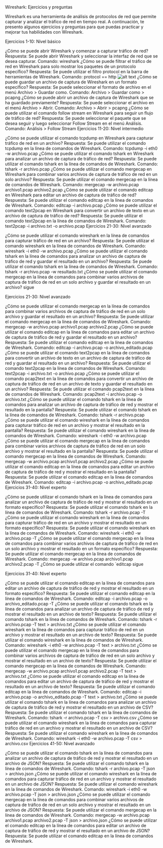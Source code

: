 Wireshark: Ejercicios y preguntas

Wireshark es una herramienta de análisis de protocolos de red que permite capturar y analizar el tráfico de red en tiempo real. A continuación, te presento algunos ejercicios y preguntas para que puedas practicar y mejorar tus habilidades con Wireshark.

Ejercicios 1-10: Nivel básico

¿Cómo se puede abrir Wireshark y comenzar a capturar tráfico de red?
Respuesta: Se puede abrir Wireshark y seleccionar la interfaz de red que se desea capturar.
Comando: wireshark
¿Cómo se puede filtrar el tráfico de red en Wireshark para solo mostrar los paquetes de un protocolo específico?
Respuesta: Se puede utilizar el filtro protocol en la barra de herramientas de Wireshark.
Comando: protocol == http
![alt text](image.png)
¿Cómo se puede guardar un archivo de captura de Wireshark en un formato específico?
Respuesta: Se puede seleccionar el formato de archivo en el menú Archivo > Guardar como.
Comando: Archivo > Guardar como > pcapng
¿Cómo se puede abrir un archivo de captura de Wireshark que se ha guardado previamente?
Respuesta: Se puede seleccionar el archivo en el menú Archivo > Abrir.
Comando: Archivo > Abrir > pcapng
¿Cómo se puede utilizar el comando follow stream en Wireshark para seguir un flujo de tráfico de red?
Respuesta: Se puede seleccionar el paquete que se desea seguir y luego seleccionar Follow Stream en el menú Análisis.
Comando: Análisis > Follow Stream
Ejercicios 11-20: Nivel intermedio

¿Cómo se puede utilizar el comando tcpdump en Wireshark para capturar tráfico de red en un archivo?
Respuesta: Se puede utilizar el comando tcpdump en la línea de comandos de Wireshark.
Comando: tcpdump -i eth0 -w archivo.pcap
¿Cómo se puede utilizar el comando tshark en Wireshark para analizar un archivo de captura de tráfico de red?
Respuesta: Se puede utilizar el comando tshark en la línea de comandos de Wireshark.
Comando: tshark -r archivo.pcap
¿Cómo se puede utilizar el comando mergecap en Wireshark para combinar varios archivos de captura de tráfico de red en un solo archivo?
Respuesta: Se puede utilizar el comando mergecap en la línea de comandos de Wireshark.
Comando: mergecap -w archivo.pcap archivo1.pcap archivo2.pcap
¿Cómo se puede utilizar el comando editcap en Wireshark para editar un archivo de captura de tráfico de red?
Respuesta: Se puede utilizar el comando editcap en la línea de comandos de Wireshark.
Comando: editcap -i archivo.pcap
¿Cómo se puede utilizar el comando text2pcap en Wireshark para convertir un archivo de texto en un archivo de captura de tráfico de red?
Respuesta: Se puede utilizar el comando text2pcap en la línea de comandos de Wireshark.
Comando: text2pcap -i archivo.txt -o archivo.pcap
Ejercicios 21-30: Nivel avanzado

¿Cómo se puede utilizar el comando wireshark en la línea de comandos para capturar tráfico de red en un archivo?
Respuesta: Se puede utilizar el comando wireshark en la línea de comandos de Wireshark.
Comando: wireshark -i eth0 -w archivo.pcap
¿Cómo se puede utilizar el comando tshark en la línea de comandos para analizar un archivo de captura de tráfico de red y guardar el resultado en un archivo?
Respuesta: Se puede utilizar el comando tshark en la línea de comandos de Wireshark.
Comando: tshark -r archivo.pcap -w resultado.txt
¿Cómo se puede utilizar el comando mergecap en la línea de comandos para combinar varios archivos de captura de tráfico de red en un solo archivo y guardar el resultado en un archivo?
sigue

Ejercicios 21-30: Nivel avanzado

¿Cómo se puede utilizar el comando mergecap en la línea de comandos para combinar varios archivos de captura de tráfico de red en un solo archivo y guardar el resultado en un archivo?
Respuesta: Se puede utilizar el comando mergecap en la línea de comandos de Wireshark.
Comando: mergecap -w archivo.pcap archivo1.pcap archivo2.pcap
¿Cómo se puede utilizar el comando editcap en la línea de comandos para editar un archivo de captura de tráfico de red y guardar el resultado en un archivo?
Respuesta: Se puede utilizar el comando editcap en la línea de comandos de Wireshark.
Comando: editcap -i archivo.pcap -o archivo_editado.pcap
¿Cómo se puede utilizar el comando text2pcap en la línea de comandos para convertir un archivo de texto en un archivo de captura de tráfico de red y guardar el resultado en un archivo?
Respuesta: Se puede utilizar el comando text2pcap en la línea de comandos de Wireshark.
Comando: text2pcap -i archivo.txt -o archivo.pcap
¿Cómo se puede utilizar el comando pcap2text en la línea de comandos para convertir un archivo de captura de tráfico de red en un archivo de texto y guardar el resultado en un archivo?
Respuesta: Se puede utilizar el comando pcap2text en la línea de comandos de Wireshark.
Comando: pcap2text -i archivo.pcap -o archivo.txt
¿Cómo se puede utilizar el comando tshark en la línea de comandos para analizar un archivo de captura de tráfico de red y mostrar el resultado en la pantalla?
Respuesta: Se puede utilizar el comando tshark en la línea de comandos de Wireshark.
Comando: tshark -r archivo.pcap
¿Cómo se puede utilizar el comando wireshark en la línea de comandos para capturar tráfico de red en un archivo y mostrar el resultado en la pantalla?
Respuesta: Se puede utilizar el comando wireshark en la línea de comandos de Wireshark.
Comando: wireshark -i eth0 -w archivo.pcap
¿Cómo se puede utilizar el comando mergecap en la línea de comandos para combinar varios archivos de captura de tráfico de red en un solo archivo y mostrar el resultado en la pantalla?
Respuesta: Se puede utilizar el comando mergecap en la línea de comandos de Wireshark.
Comando: mergecap -w archivo.pcap archivo1.pcap archivo2.pcap
¿Cómo se puede utilizar el comando editcap en la línea de comandos para editar un archivo de captura de tráfico de red y mostrar el resultado en la pantalla?
Respuesta: Se puede utilizar el comando editcap en la línea de comandos de Wireshark.
Comando: editcap -i archivo.pcap -o archivo_editado.pcap
Ejercicios 31-40: Nivel experto

¿Cómo se puede utilizar el comando tshark en la línea de comandos para analizar un archivo de captura de tráfico de red y mostrar el resultado en un formato específico?
Respuesta: Se puede utilizar el comando tshark en la línea de comandos de Wireshark.
Comando: tshark -r archivo.pcap -T <formato>
¿Cómo se puede utilizar el comando wireshark en la línea de comandos para capturar tráfico de red en un archivo y mostrar el resultado en un formato específico?
Respuesta: Se puede utilizar el comando wireshark en la línea de comandos de Wireshark.
Comando: wireshark -i eth0 -w archivo.pcap -T <formato>
¿Cómo se puede utilizar el comando mergecap en la línea de comandos para combinar varios archivos de captura de tráfico de red en un solo archivo y mostrar el resultado en un formato específico?
Respuesta: Se puede utilizar el comando mergecap en la línea de comandos de Wireshark.
Comando: mergecap -w archivo.pcap archivo1.pcap archivo2.pcap -T <formato>
¿Cómo se puede utilizar el comando `editcap
sigue

Ejercicios 31-40: Nivel experto

¿Cómo se puede utilizar el comando editcap en la línea de comandos para editar un archivo de captura de tráfico de red y mostrar el resultado en un formato específico?
Respuesta: Se puede utilizar el comando editcap en la línea de comandos de Wireshark.
Comando: editcap -i archivo.pcap -o archivo_editado.pcap -T <formato>
¿Cómo se puede utilizar el comando tshark en la línea de comandos para analizar un archivo de captura de tráfico de red y mostrar el resultado en un archivo de texto?
Respuesta: Se puede utilizar el comando tshark en la línea de comandos de Wireshark.
Comando: tshark -r archivo.pcap -T text > archivo.txt
¿Cómo se puede utilizar el comando wireshark en la línea de comandos para capturar tráfico de red en un archivo y mostrar el resultado en un archivo de texto?
Respuesta: Se puede utilizar el comando wireshark en la línea de comandos de Wireshark.
Comando: wireshark -i eth0 -w archivo.pcap -T text > archivo.txt
¿Cómo se puede utilizar el comando mergecap en la línea de comandos para combinar varios archivos de captura de tráfico de red en un solo archivo y mostrar el resultado en un archivo de texto?
Respuesta: Se puede utilizar el comando mergecap en la línea de comandos de Wireshark.
Comando: mergecap -w archivo.pcap archivo1.pcap archivo2.pcap -T text > archivo.txt
¿Cómo se puede utilizar el comando editcap en la línea de comandos para editar un archivo de captura de tráfico de red y mostrar el resultado en un archivo de texto?
Respuesta: Se puede utilizar el comando editcap en la línea de comandos de Wireshark.
Comando: editcap -i archivo.pcap -o archivo_editado.pcap -T text > archivo.txt
¿Cómo se puede utilizar el comando tshark en la línea de comandos para analizar un archivo de captura de tráfico de red y mostrar el resultado en un archivo de CSV?
Respuesta: Se puede utilizar el comando tshark en la línea de comandos de Wireshark.
Comando: tshark -r archivo.pcap -T csv > archivo.csv
¿Cómo se puede utilizar el comando wireshark en la línea de comandos para capturar tráfico de red en un archivo y mostrar el resultado en un archivo de CSV?
Respuesta: Se puede utilizar el comando wireshark en la línea de comandos de Wireshark.
Comando: wireshark -i eth0 -w archivo.pcap -T csv > archivo.csv
Ejercicios 41-50: Nivel avanzado

¿Cómo se puede utilizar el comando tshark en la línea de comandos para analizar un archivo de captura de tráfico de red y mostrar el resultado en un archivo de JSON?
Respuesta: Se puede utilizar el comando tshark en la línea de comandos de Wireshark.
Comando: tshark -r archivo.pcap -T json > archivo.json
¿Cómo se puede utilizar el comando wireshark en la línea de comandos para capturar tráfico de red en un archivo y mostrar el resultado en un archivo de JSON?
Respuesta: Se puede utilizar el comando wireshark en la línea de comandos de Wireshark.
Comando: wireshark -i eth0 -w archivo.pcap -T json > archivo.json
¿Cómo se puede utilizar el comando mergecap en la línea de comandos para combinar varios archivos de captura de tráfico de red en un solo archivo y mostrar el resultado en un archivo de JSON?
Respuesta: Se puede utilizar el comando mergecap en la línea de comandos de Wireshark.
Comando: mergecap -w archivo.pcap archivo1.pcap archivo2.pcap -T json > archivo.json
¿Cómo se puede utilizar el comando editcap en la línea de comandos para editar un archivo de captura de tráfico de red y mostrar el resultado en un archivo de JSON?
Respuesta: Se puede utilizar el comando editcap en la línea de comandos de Wireshark.